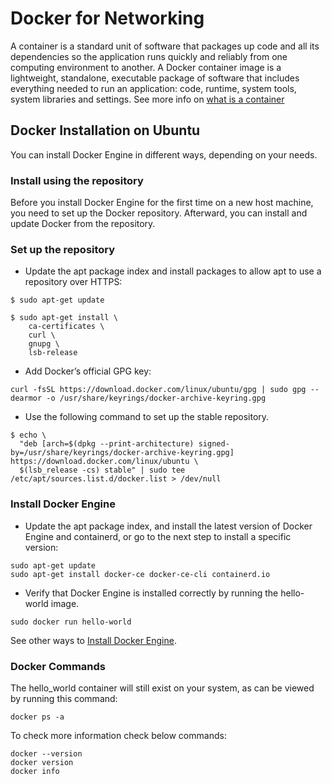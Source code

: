 # Docker for Networking

A container is a standard unit of software that packages up code and all its dependencies so the application runs quickly and reliably from one computing environment to another. A Docker container image is a lightweight, standalone, executable package of software that includes everything needed to run an application: code, runtime, system tools, system libraries and settings. See more info on [what is a container](https://www.docker.com/resources/what-container)

## Docker Installation on Ubuntu

You can install Docker Engine in different ways, depending on your needs.

### Install using the repository

Before you install Docker Engine for the first time on a new host machine, you need to set up the Docker repository. Afterward, you can install and update Docker from the repository.

### Set up the repository

* Update the apt package index and install packages to allow apt to use a repository over HTTPS:

```console
$ sudo apt-get update

$ sudo apt-get install \
    ca-certificates \
    curl \
    gnupg \
    lsb-release
```

* Add Docker’s official GPG key:

```console
curl -fsSL https://download.docker.com/linux/ubuntu/gpg | sudo gpg --dearmor -o /usr/share/keyrings/docker-archive-keyring.gpg
```

* Use the following command to set up the stable repository.

```console
$ echo \
  "deb [arch=$(dpkg --print-architecture) signed-by=/usr/share/keyrings/docker-archive-keyring.gpg] https://download.docker.com/linux/ubuntu \
  $(lsb_release -cs) stable" | sudo tee /etc/apt/sources.list.d/docker.list > /dev/null
```

### Install Docker Engine

* Update the apt package index, and install the latest version of Docker Engine and containerd, or go to the next step to install a specific version:

```console
sudo apt-get update
sudo apt-get install docker-ce docker-ce-cli containerd.io
```

* Verify that Docker Engine is installed correctly by running the hello-world image.

```console
sudo docker run hello-world
```

See other ways to [Install Docker Engine](https://docs.docker.com/engine/install/).

### Docker Commands

The hello_world container will still exist on your system, as can be viewed by running this command:

```docker ps -a```

To check more information check below commands:

```console
docker --version
docker version
docker info
```

